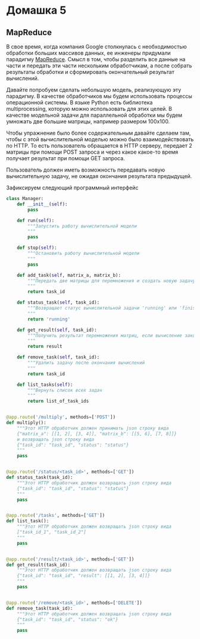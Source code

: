 # Домашка 5

## MapReduce
В свое время, когда компания Google столкнулась с необходимостью обработки больших массивов данных, ее инженеры придумали парадигму [MapReduce](https://ru.wikipedia.org/wiki/MapReduce). Смысл в том, чтобы разделить все данные на части и передать эти части нескольким обработчикам, а после собрать результаты обработки и сформировать окончательный результат вычислений.

Давайте попробуем сделать небольшую модель, реализующую эту парадигму. В качестве обработчиков мы будем использовать процессы операционной системы. В языке Python есть библиотека multiprocessing, которую можно использовать для этих целей. В качестве модельной задачи для параллельной обработки мы будем умножать две большие матрицы, например размером 100x100.

Чтобы упражнение было более содержательным давайте сделаем там, чтобы с этой вычислительной моделью можно было взаимодействовать по HTTP. То есть пользователь обращается в HTTP серверу, передает 2 матрицы при помощи POST запроса и через какое какое-то время получает результат при помощи GET запроса.

Пользователь должен иметь возможность передавать новую вычислительную задачу, не ожидая окончания результата предыдущей.

Зафиксируем следующий программный интерфейс

```python
class Manager:
    def __init__(self):
        pass

    def run(self):
        """Запустить работу вычислительной модели
        """
        pass

    def stop(self):
        """Остановить работу вычислительной модели
        """
        pass

    def add_task(self, matrix_a, matrix_b):
        """Передать две матрицы для перемножения и создать новую задачу
        """
        return task_id

    def status_task(self, task_id):
        """Возвращает статус вычислительной задачи 'running' или 'finished'
        """
        return 'running'

    def get_result(self, task_id):
        """Получить результат перемножения матриц, если вычисление закончено
        """
        return result

    def remove_task(self, task_id):
        """Удалить задачу после окончания вычислений
        """
        return task_id

    def list_tasks(self):
        """Вернуть список всех задач
        """
        return list_of_task_ids


@app.route('/multiply', methods=['POST'])
def multiply():
    """Этот HTTP обработчик должен принимать json строку вида
    {"matrix_a": [[1, 2], [3, 4]], "matrix_b": [[5, 6], [7, 8]]}
    и возвращать json строку вида
    {"task_id": "task_id", "status": "status"}
    """
    pass


@app.route('/status/<task_id>', methods=['GET'])
def status_task(task_id):
    """Этот HTTP обработчик должен возвращать json строку вида
    {"task_id": "task_id", "status": "status"}
    """
    pass


@app.route('/tasks', methods=['GET'])
def list_task():
    """Этот HTTP обработчик должен возвращать json строку вида
    ["task_id_1", "task_id_2"]
    """
    pass


@app.route('/result/<task_id>', methods=['GET'])
def get_result(task_id):
    """Этот HTTP обработчик должен возвращать json строку вида
    {"task_id": "task_id", "result": [[1, 2], [3, 4]]}
    """
    pass


@app.route('/remove/<task_id>', methods=['DELETE'])
def remove_task(task_id):
    """Этот HTTP обработчик должен возвращать json строку вида
    {"task_id": "task_id", "status": "ok"}
    """
    pass

```